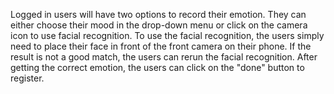 Logged in users will have two options to record their emotion. They can either choose their mood in the drop-down menu or click on the camera icon to use facial recognition. To use the facial recognition, the users simply need to place their face in front of the front camera on their phone. If the result is not a good match, the users can rerun the facial recognition. After getting the correct emotion, the users can click on the "done" button to register.
